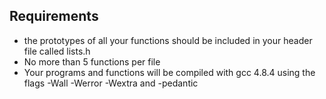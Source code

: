 ## Requirements
- the prototypes of all your functions should be included in your header file called lists.h
- No more than 5 functions per file
- Your programs and functions will be compiled with gcc 4.8.4 using the flags -Wall -Werror -Wextra and -pedantic

